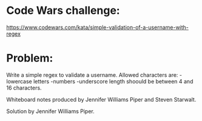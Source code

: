 # Code Wars challenge: 

https://www.codewars.com/kata/simple-validation-of-a-username-with-regex

# Problem: 
Write a simple regex to validate a username.
Allowed characters are:
-lowercase letters -numbers -underscore
length shoould be between 4 and 16 characters.

Whiteboard notes produced by Jennifer Williams Piper and Steven Starwalt.

Solution by Jennifer Williams Piper.